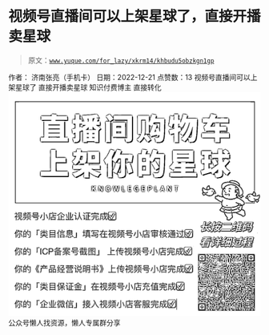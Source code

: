 # 视频号直播间可以上架星球了，直接开播卖星球

> 原文：[`www.yuque.com/for_lazy/xkrm14/khbudu5obzkgn1gp`](https://www.yuque.com/for_lazy/xkrm14/khbudu5obzkgn1gp)

<ne-p id="ufad11902" data-lake-id="ufad11902"><ne-text id="u844cb7f4">作者： 济南张亮（手机卡）</ne-text></ne-p> <ne-p id="uab949a2c" data-lake-id="uab949a2c"><ne-text id="ue7499471">日期：2022-12-21</ne-text></ne-p> <ne-p id="u4fa1168d" data-lake-id="u4fa1168d"><ne-text id="u1819afe3">点赞数：</ne-text><ne-text id="uc1918f85" ne-bold="true">13</ne-text></ne-p> <ne-hole id="u6ffab31a" data-lake-id="u6ffab31a"><ne-card data-card-name="hr" data-card-type="block" id="yRKtx" data-event-boundary="card"><ne-p id="uf8eb8221" data-lake-id="uf8eb8221"><ne-text id="u2bd44fc7">视频号直播间可以上架星球了 直接开播卖星球 知识付费博主 直接转化</ne-text></ne-p> <ne-p id="ub5442cab" data-lake-id="ub5442cab"><ne-card data-card-name="image" data-card-type="inline" id="sW3i8" data-event-boundary="card">![](img/409190622d1eca3fd0e38e69f4982020.png)</ne-card></ne-p> <ne-hole id="ub325a5ce" data-lake-id="ub325a5ce"><ne-card data-card-name="hr" data-card-type="block" id="O4vBg" data-event-boundary="card"><ne-p id="u5ae68927" data-lake-id="u5ae68927"><ne-text id="u96207d3a">公众号懒人找资源，懒人专属群分享</ne-text></ne-p></ne-card></ne-hole></ne-card></ne-hole>